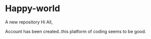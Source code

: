 # Happy-world
A new repository
Hi All,

Account has been created..this platform of coding seems to be good.
